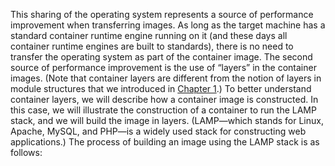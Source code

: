 This sharing of the operating system represents a source of performance improvement when transferring images. As long as the target machine has a standard container runtime engine running on it (and these days all container runtime engines are built to standards), there is no need to transfer the operating system as part of the container image. The second source of performance improvement is the use of “layers” in the container images. (Note that container layers are different from the notion of layers in module structures that we introduced in [Chapter 1](ch01.xhtml#ch01).) To better understand container layers, we will describe how a container image is constructed. In this case, we will illustrate the construction of a container to run the LAMP stack, and we will build the image in layers. (LAMP—which stands for Linux, Apache, MySQL, and PHP—is a widely used stack for constructing web applications.) The process of building an image using the LAMP stack is as follows: